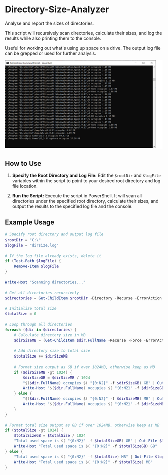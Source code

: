 # Directory-Size-Analyzer

Analyse and report the sizes of directories.

This script will recursively scan directories, calculate their sizes, and log the results while also printing them to the console.

Useful for working out what's using up space on a drive. The output log file can be grepped or used for further analysis.

![Directory Size Analyzer](screenshot.png)

## How to Use

1. **Specify the Root Directory and Log File:**
   Edit the `$rootDir` and `$logFile` variables within the script to point to your desired root directory and log file location.

2. **Run the Script:**
   Execute the script in PowerShell. It will scan all directories under the specified root directory, calculate their sizes, and output the results to the specified log file and the console.

## Example Usage

```powershell
# Specify root directory and output log file
$rootDir = "C:\"
$logFile = "dirsize.log"

# If the log file already exists, delete it
if (Test-Path $logFile) {
    Remove-Item $logFile
}

Write-Host "Scanning directories..."

# Get all directories recursively
$directories = Get-ChildItem $rootDir -Directory -Recurse -ErrorAction SilentlyContinue

# Initialize total size
$totalSize = 0

# Loop through all directories
foreach ($dir in $directories) {
    # Calculate directory size in MB
    $dirSizeMB = (Get-ChildItem $dir.FullName -Recurse -Force -ErrorAction SilentlyContinue | Measure-Object -Property Length -Sum -ErrorAction SilentlyContinue).Sum / 1MB

    # Add directory size to total size
    $totalSize += $dirSizeMB

    # Format size output as GB if over 1024MB, otherwise keep as MB
    if ($dirSizeMB -gt 1024) {
        $dirSizeGB = $dirSizeMB / 1024
        "$($dir.FullName) occupies $( "{0:N2}" -f $dirSizeGB) GB" | Out-File $logFile -Append
        Write-Host "$($dir.FullName) occupies $( "{0:N2}" -f $dirSizeGB) GB"
    } else {
        "$($dir.FullName) occupies $( "{0:N2}" -f $dirSizeMB) MB" | Out-File $logFile -Append
        Write-Host "$($dir.FullName) occupies $( "{0:N2}" -f $dirSizeMB) MB"
    }
}

# Format total size output as GB if over 1024MB, otherwise keep as MB
if ($totalSize -gt 1024) {
    $totalSizeGB = $totalSize / 1024
    "Total used space is $( "{0:N2}" -f $totalSizeGB) GB" | Out-File $logFile -Append
    Write-Host "Total used space is $( "{0:N2}" -f $totalSizeGB) GB"
} else {
    "Total used space is $( "{0:N2}" -f $totalSize) MB" | Out-File $logFile -Append
    Write-Host "Total used space is $( "{0:N2}" -f $totalSize) MB"
}
